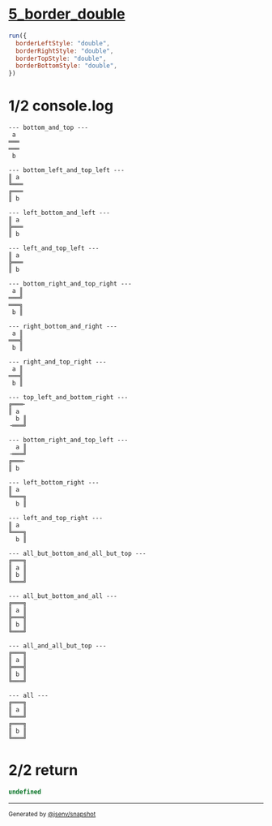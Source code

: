 # [5_border_double](../../table_2_cells_same_column.test.mjs#L146)

```js
run({
  borderLeftStyle: "double",
  borderRightStyle: "double",
  borderTopStyle: "double",
  borderBottomStyle: "double",
})
```

# 1/2 console.log

```console
--- bottom_and_top ---
 a 
═══
═══
 b 

--- bottom_left_and_top_left ---
║ a 
╚═══
╔═══
║ b 

--- left_bottom_and_left ---
║ a 
╠═══
║ b 

--- left_and_top_left ---
║ a 
╠═══
║ b 

--- bottom_right_and_top_right ---
 a ║
═══╝
═══╗
 b ║

--- right_bottom_and_right ---
 a ║
═══╣
 b ║

--- right_and_top_right ---
 a ║
═══╣
 b ║

--- top_left_and_bottom_right ---
╔═══╴
║ a  
  b ║
╶═══╝

--- bottom_right_and_top_left ---
  a ║
╶═══╝
╔═══╴
║ b  

--- left_bottom_right ---
║ a  
╚═══╗
  b ║

--- left_and_top_right ---
║ a  
╚═══╗
  b ║

--- all_but_bottom_and_all_but_top ---
╔═══╗
║ a ║
║ b ║
╚═══╝

--- all_but_bottom_and_all ---
╔═══╗
║ a ║
╠═══╣
║ b ║
╚═══╝

--- all_and_all_but_top ---
╔═══╗
║ a ║
╠═══╣
║ b ║
╚═══╝

--- all ---
╔═══╗
║ a ║
╚═══╝
╔═══╗
║ b ║
╚═══╝

```

# 2/2 return

```js
undefined
```

---

<sub>
  Generated by <a href="https://github.com/jsenv/core/tree/main/packages/independent/snapshot">@jsenv/snapshot</a>
</sub>
